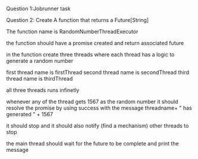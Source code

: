 Question 1:Jobrunner  task

Question 2:
Create A function that returns a Future[String]

The function name is RandomNumberThreadExecutor

the function should have a promise created and return associated future

in the function  create three  threads where 
each thread has a logic to generate a random number 

first thread name is firstThread
second thread name is secondThread
third thread name is thirdThread

all three threads runs infinetly

whenever any of the thread gets 1567 as the random number 
it should resolve the promise by using success with
the message threadname+ " has generated " + 1567

it should stop and it should also notify (find a mechanism)
other threads to stop

the main thread should wait for the future to be
complete and print the message